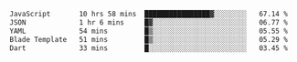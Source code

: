 
<!--START_SECTION:waka-->

```txt
JavaScript       10 hrs 58 mins  ████████████████▓░░░░░░░░   67.14 %
JSON             1 hr 6 mins     █▓░░░░░░░░░░░░░░░░░░░░░░░   06.77 %
YAML             54 mins         █▒░░░░░░░░░░░░░░░░░░░░░░░   05.55 %
Blade Template   51 mins         █▒░░░░░░░░░░░░░░░░░░░░░░░   05.29 %
Dart             33 mins         █░░░░░░░░░░░░░░░░░░░░░░░░   03.45 %
```

<!--END_SECTION:waka-->
